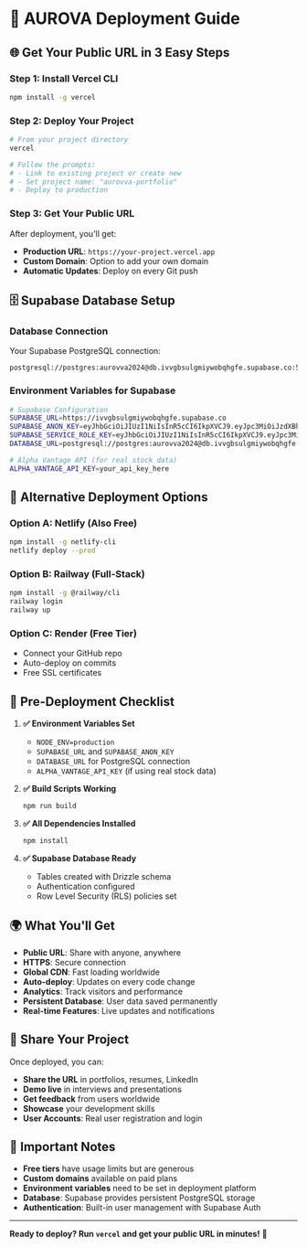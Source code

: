 # 🚀 AUROVA Deployment Guide

## 🌐 **Get Your Public URL in 3 Easy Steps**

### **Step 1: Install Vercel CLI**
```bash
npm install -g vercel
```

### **Step 2: Deploy Your Project**
```bash
# From your project directory
vercel

# Follow the prompts:
# - Link to existing project or create new
# - Set project name: "aurovva-portfolio"
# - Deploy to production
```

### **Step 3: Get Your Public URL**
After deployment, you'll get:
- **Production URL**: `https://your-project.vercel.app`
- **Custom Domain**: Option to add your own domain
- **Automatic Updates**: Deploy on every Git push

## 🗄️ **Supabase Database Setup**

### **Database Connection**
Your Supabase PostgreSQL connection:
```
postgresql://postgres:aurovva2024@db.ivvgbsulgmiywobqhgfe.supabase.co:5432/postgres
```

### **Environment Variables for Supabase**
```bash
# Supabase Configuration
SUPABASE_URL=https://ivvgbsulgmiywobqhgfe.supabase.co
SUPABASE_ANON_KEY=eyJhbGciOiJIUzI1NiIsInR5cCI6IkpXVCJ9.eyJpc3MiOiJzdXBhYmFzZSIsInJlZiI6Iml2dmdic3VsZ21peXdvYnFoZ2ZlIiwicm9sZSI6ImFub24iLCJpYXQiOjE3NTY3MzI2NDAsImV4cCI6MjA3MjMwODY0MH0.Ux2rGpjJl8F6LEolIbLlLgE4v0gVMVE8gsGWEwfE53I
SUPABASE_SERVICE_ROLE_KEY=eyJhbGciOiJIUzI1NiIsInR5cCI6IkpXVCJ9.eyJpc3MiOiJzdXBhYmFzZSIsInJlZiI6Iml2dmdic3VsZ21peXdvYnFoZ2ZlIiwicm9sZSI6InNlcnZpY2Vfcm9sZSIsImlhdCI6MTc1NjczMjY0MCwiZXhwIjoyMDcyMzA4NjQwfQ.PDZjjwFCQvmhniBHX0MG3mSr4K6kMHUkwb8ySNp_5lE
DATABASE_URL=postgresql://postgres:aurovva2024@db.ivvgbsulgmiywobqhgfe.supabase.co:5432/postgres

# Alpha Vantage API (for real stock data)
ALPHA_VANTAGE_API_KEY=your_api_key_here
```

## 🎯 **Alternative Deployment Options**

### **Option A: Netlify (Also Free)**
```bash
npm install -g netlify-cli
netlify deploy --prod
```

### **Option B: Railway (Full-Stack)**
```bash
npm install -g @railway/cli
railway login
railway up
```

### **Option C: Render (Free Tier)**
- Connect your GitHub repo
- Auto-deploy on commits
- Free SSL certificates

## 🔧 **Pre-Deployment Checklist**

1. **✅ Environment Variables Set**
   - `NODE_ENV=production`
   - `SUPABASE_URL` and `SUPABASE_ANON_KEY`
   - `DATABASE_URL` for PostgreSQL connection
   - `ALPHA_VANTAGE_API_KEY` (if using real stock data)

2. **✅ Build Scripts Working**
   ```bash
   npm run build
   ```

3. **✅ All Dependencies Installed**
   ```bash
   npm install
   ```

4. **✅ Supabase Database Ready**
   - Tables created with Drizzle schema
   - Authentication configured
   - Row Level Security (RLS) policies set

## 🌍 **What You'll Get**

- **Public URL**: Share with anyone, anywhere
- **HTTPS**: Secure connection
- **Global CDN**: Fast loading worldwide
- **Auto-deploy**: Updates on every code change
- **Analytics**: Track visitors and performance
- **Persistent Database**: User data saved permanently
- **Real-time Features**: Live updates and notifications

## 📱 **Share Your Project**

Once deployed, you can:
- **Share the URL** in portfolios, resumes, LinkedIn
- **Demo live** in interviews and presentations
- **Get feedback** from users worldwide
- **Showcase** your development skills
- **User Accounts**: Real user registration and login

## 🚨 **Important Notes**

- **Free tiers** have usage limits but are generous
- **Custom domains** available on paid plans
- **Environment variables** need to be set in deployment platform
- **Database**: Supabase provides persistent PostgreSQL storage
- **Authentication**: Built-in user management with Supabase Auth

---

**Ready to deploy? Run `vercel` and get your public URL in minutes!** 🎉
